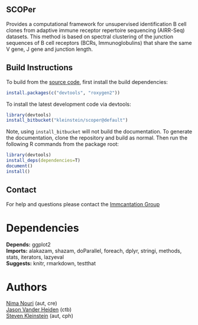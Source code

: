 SCOPer
-------------------------------------------------------------------------------

Provides a computational framework for unsupervised identification B cell
clones from adaptive immune receptor repertoire sequencing (AIRR-Seq) datasets. 
This method is based on spectral clustering of the junction sequences of B cell 
receptors (BCRs, Immunoglobulins) that share the same V gene, J gene and 
junction length.

Build Instructions
-------------------------------------------------------------------------------

To build from the [source code](http://bitbucket.org/kleinstein/scoper),
first install the build dependencies:

```R
install.packages(c("devtools", "roxygen2"))
```

To install the latest development code via devtools:

```R
library(devtools)
install_bitbucket("kleinstein/scoper@default")
```

Note, using `install_bitbucket` will not build the documentation. To generate the 
documentation, clone the repository and build as normal. Then run the following 
R commands from the package root:

```R
library(devtools)
install_deps(dependencies=T)
document()
install()
```

Contact
-------------------------------------------------------------------------------

For help and questions please contact the [Immcantation Group](mailto:immcantation@googlegroups.com)


# Dependencies

**Depends:** ggplot2  
**Imports:** alakazam, shazam, doParallel, foreach, dplyr, stringi, methods, stats, iterators, lazyeval  
**Suggests:** knitr, rmarkdown, testthat


# Authors

[Nima Nouri](mailto:nima.nouri@yale.edu) (aut, cre)  
[Jason Vander Heiden](mailto:jason.vanderheiden@yale.edu) (ctb)  
[Steven Kleinstein](mailto:steven.kleinstein@yale.edu) (aut, cph)
